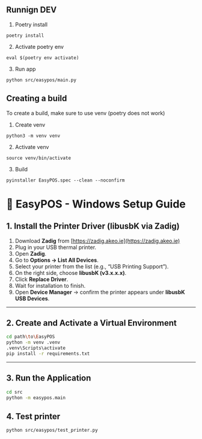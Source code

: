 

## Runnign DEV

1. Poetry install

```
poetry install
```

2. Activate poetry env
```
eval $(poetry env activate)
```

3. Run app

```
python src/easypos/main.py 
```



## Creating a build

To create a build, make sure to use venv (poetry does not work)

1. Create venv

```
python3 -m venv venv
```

2. Activate venv
```
source venv/bin/activate
```

3. Build

```
pyinstaller EasyPOS.spec --clean --noconfirm
```



# 🧾 EasyPOS - Windows Setup Guide

## 1. Install the Printer Driver (libusbK via Zadig)

1. Download **Zadig** from [https://zadig.akeo.ie](https://zadig.akeo.ie)
2. Plug in your USB thermal printer.
3. Open **Zadig**.
4. Go to **Options → List All Devices**.
5. Select your printer from the list (e.g., “USB Printing Support”).
6. On the right side, choose **libusbK (v3.x.x.x)**.
7. Click **Replace Driver**.
8. Wait for installation to finish.
9. Open **Device Manager** → confirm the printer appears under **libusbK USB Devices**.

---

## 2. Create and Activate a Virtual Environment

```bash
cd path\to\EasyPOS
python -m venv .venv
.venv\Scripts\activate
pip install -r requirements.txt
```

---

## 3. Run the Application
```bash
cd src
python -m easypos.main
```

## 4. Test printer
```bash
python src/easypos/test_printer.py
```